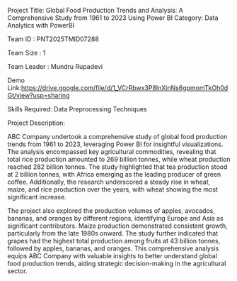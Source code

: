 Project Title: Global Food Production Trends and Analysis: A Comprehensive Study from 1961 to 2023 Using Power BI Category: Data Analytics with PowerBI

Team ID : PNT2025TMID07288

Team Size : 1

Team Leader : Mundru Rupadevi

Demo Link:https://drive.google.com/file/d/1_VCrRbwx3P8InXinNs6gpmomTkOh0dGt/view?usp=sharing

Skills Required: Data Preprocessing Techniques

Project Description:

ABC Company undertook a comprehensive study of global food production trends from 1961 to 2023, leveraging Power BI for insightful visualizations. The analysis encompassed key agricultural commodities, revealing that total rice production amounted to 269 billion tonnes, while wheat production reached 282 billion tonnes. The study highlighted that tea production stood at 2 billion tonnes, with Africa emerging as the leading producer of green coffee. Additionally, the research underscored a steady rise in wheat, maize, and rice production over the years, with wheat showing the most significant increase.

The project also explored the production volumes of apples, avocados, bananas, and oranges by different regions, identifying Europe and Asia as significant contributors. Maize production demonstrated consistent growth, particularly from the late 1980s onward. The study further indicated that grapes had the highest total production among fruits at 43 billion tonnes, followed by apples, bananas, and oranges. This comprehensive analysis equips ABC Company with valuable insights to better understand global food production trends, aiding strategic decision-making in the agricultural sector.
